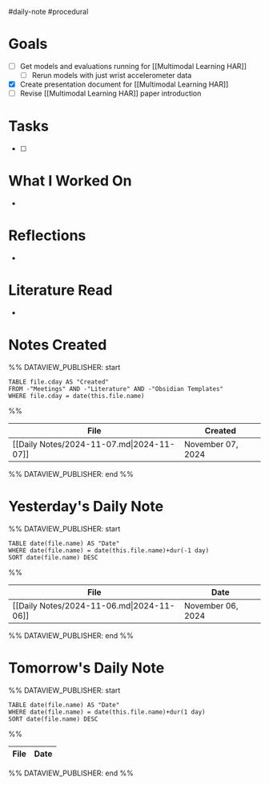 #daily-note #procedural 

# Goals

 - [ ] Get models and evaluations running for [[Multimodal Learning HAR]]
	 - [ ] Rerun models with just wrist accelerometer data
 - [x] Create presentation document for [[Multimodal Learning HAR]]
 - [ ] Revise [[Multimodal Learning HAR]] paper introduction
# Tasks

- [ ]  

# What I Worked On

- 

# Reflections

- 

# Literature Read

- 

# Notes Created


%% DATAVIEW_PUBLISHER: start
```dataview
TABLE file.cday AS "Created"
FROM -"Meetings" AND -"Literature" AND -"Obsidian Templates"
WHERE file.cday = date(this.file.name)
```
%%

| File                                      | Created           |
| ----------------------------------------- | ----------------- |
| [[Daily Notes/2024-11-07.md\|2024-11-07]] | November 07, 2024 |

%% DATAVIEW_PUBLISHER: end %%

# Yesterday's Daily Note

%% DATAVIEW_PUBLISHER: start
```dataview
TABLE date(file.name) AS "Date"
WHERE date(file.name) = date(this.file.name)+dur(-1 day)
SORT date(file.name) DESC
```
%%

| File                                      | Date              |
| ----------------------------------------- | ----------------- |
| [[Daily Notes/2024-11-06.md\|2024-11-06]] | November 06, 2024 |

%% DATAVIEW_PUBLISHER: end %%
# Tomorrow's Daily Note

%% DATAVIEW_PUBLISHER: start
```dataview
TABLE date(file.name) AS "Date"
WHERE date(file.name) = date(this.file.name)+dur(1 day)
SORT date(file.name) DESC
```
%%

| File | Date |
| ---- | ---- |

%% DATAVIEW_PUBLISHER: end %%


